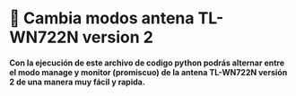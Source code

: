 # 🔁 Cambia modos antena TL-WN722N version 2
<h4> Con la ejecución de este archivo de codigo python podrás alternar entre el modo manage y monitor (promiscuo) de la antena TL-WN722N versión 2 de una manera muy fácil y rapida.</h4>
